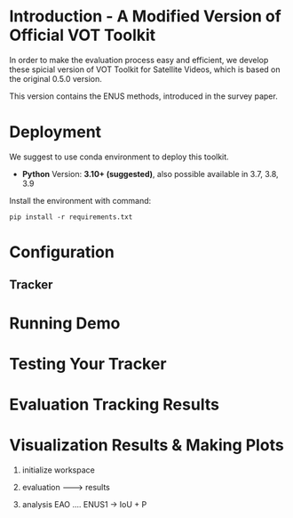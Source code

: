 # Introduction - A Modified Version of Official VOT Toolkit
In order to make the evaluation process easy and efficient, we develop these spicial version of VOT Toolkit for Satellite Videos, which is based on the original 0.5.0 version.

This version contains the ENUS methods, introduced in the survey paper.


# Deployment
We suggest to use conda environment to deploy this toolkit.

- **Python** Version: **3.10+ (suggested)**, also possible available in 3.7, 3.8, 3.9

Install the environment with command:
```shell
pip install -r requirements.txt
```

# Configuration
## Tracker


# Running Demo


# Testing Your Tracker


# Evaluation Tracking Results


# Visualization Results & Making Plots


1. initialize workspace
2. evaluation   --->  results

3. analysis   EAO ....       ENUS1 -> IoU + P
